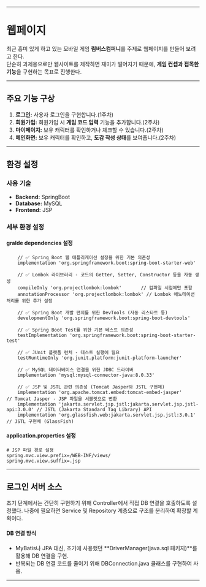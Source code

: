 <hr />

# 웹페이지
최근 흥미 있게 하고 있는 모바일 게임 **림버스컴퍼니**를 주제로 웹페이지를 만들어 보려고 한다.  
단순히 과제용으로만 웹사이트를 제작하면 재미가 떨어지기 때문에, **게임 컨셉과 접목한 기능**을 구현하는 목표로 진행한다.  

---

## 주요 기능 구상

1. **로그인:** 사용자 로그인을 구현합니다.(1주차)
2. **회원가입:** 회원가입 시 **게임 코드 입력** 기능을 추가합니다.(2주차)
3. **마이페이지:** 보유 캐릭터를 확인하거나 체크할 수 있습니다.(2주차)
4. **메인화면:** 보유 캐릭터를 확인하고, **도감 작성 상태**를 보여줍니다.(2주차)

---

## 환경 설정

### 사용 기술
- **Backend:** SpringBoot
- **Database:** MySQL
- **Frontend:** JSP

### 세부 환경 설정

#### gralde dependencies 설정
```build.gradle.dependencies
	// ✅ Spring Boot 웹 애플리케이션 설정을 위한 기본 의존성
	implementation 'org.springframework.boot:spring-boot-starter-web'

	// ✅ Lombok 라이브러리 - 코드의 Getter, Setter, Constructor 등을 자동 생성
	compileOnly 'org.projectlombok:lombok'       // 컴파일 시점에만 포함
	annotationProcessor 'org.projectlombok:lombok' // Lombok 애노테이션 처리를 위한 추가 설정

	// ✅ Spring Boot 개발 편의를 위한 DevTools (자동 리스타트 등)
	developmentOnly 'org.springframework.boot:spring-boot-devtools'

	// ✅ Spring Boot Test를 위한 기본 테스트 의존성
	testImplementation 'org.springframework.boot:spring-boot-starter-test'

	// ✅ JUnit 플랫폼 런처 - 테스트 실행에 필요
	testRuntimeOnly 'org.junit.platform:junit-platform-launcher'

	// ✅ MySQL 데이터베이스 연결을 위한 JDBC 드라이버
	implementation 'mysql:mysql-connector-java:8.0.33'

	// ✅ JSP 및 JSTL 관련 의존성 (Tomcat Jasper와 JSTL 구현체)
	implementation 'org.apache.tomcat.embed:tomcat-embed-jasper'                // Tomcat Jasper - JSP 파일을 서블릿으로 변환
	implementation 'jakarta.servlet.jsp.jstl:jakarta.servlet.jsp.jstl-api:3.0.0' // JSTL (Jakarta Standard Tag Library) API
	implementation 'org.glassfish.web:jakarta.servlet.jsp.jstl:3.0.1'            // JSTL 구현체 (GlassFish)
```

#### application.properties 설정
```application.properties
# JSP 파일 경로 설정
spring.mvc.view.prefix=/WEB-INF/views/
spring.mvc.view.suffix=.jsp
```

---

## 로그인 서버 소스

초기 단계에서는 간단히 구현하기 위해 Controller에서 직접 DB 연결을 호출하도록 설정했다.
나중에 필요하면 Service 및 Repository 계층으로 구조를 분리하여 확장할 계획이다.

#### DB 연결 방식
- MyBatis나 JPA 대신, 초기에 사용했던 **DriverManager(java.sql 패키지)**를 활용해 DB 연결을 구현.
- 반복되는 DB 연결 코드를 줄이기 위해 DBConnection.java 클래스를 구현하여 사용.

<hr />